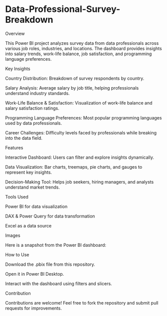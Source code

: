 # Data-Professional-Survey-Breakdown

Overview

This Power BI project analyzes survey data from data professionals across various job roles, industries, and locations. The dashboard provides insights into salary trends, work-life balance, job satisfaction, and programming language preferences.

Key Insights

Country Distribution: Breakdown of survey respondents by country.

Salary Analysis: Average salary by job title, helping professionals understand industry standards.

Work-Life Balance & Satisfaction: Visualization of work-life balance and salary satisfaction ratings.

Programming Language Preferences: Most popular programming languages used by data professionals.

Career Challenges: Difficulty levels faced by professionals while breaking into the data field.

Features

Interactive Dashboard: Users can filter and explore insights dynamically.

Data Visualization: Bar charts, treemaps, pie charts, and gauges to represent key insights.

Decision-Making Tool: Helps job seekers, hiring managers, and analysts understand market trends.

Tools Used

Power BI for data visualization

DAX & Power Query for data transformation

Excel as a data source

Images

Here is a snapshot from the Power BI dashboard:



How to Use

Download the .pbix file from this repository.

Open it in Power BI Desktop.

Interact with the dashboard using filters and slicers.

Contribution

Contributions are welcome! Feel free to fork the repository and submit pull requests for improvements.

